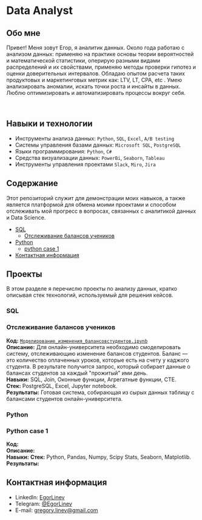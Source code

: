 # Data Analyst

## Обо мне 

Привет! Меня зовут Егор, я аналитик данных. Около года работаю с анализом данных: применяю на практике основы теории вероятностей и математической статистики, оперирую разными видами распределений и их свойствами, применяю методы проверки гипотез и оценки доверительных интервалов. Обладаю опытом расчета таких продуктовых и маркетинговых метрик как: LTV, LT, CPA, etc . Умею анализировать аномалии, искать точки роста и инсайты в данных.
Люблю оптимизировать и автоматизировать процессы вокруг себя. 

<br>

## Навыки и технологии
- Инструменты анализа данных: ``Python``, ``SQL``, ``Excel``, ``A/B testing``
- Системы управления базами данных: ``Microsoft SQL``, ``PostgreSQL``
- Языки программирования: ``Python``, ``C#``
- Средства визуализации данных: ``PowerBi``, ``Seaborn``, ``Tableau``
- Инструменты управления проектами ``Slack``, ``Miro``, ``Jira``
  
## Содержание
 Этот репозиторий служит для демонстрации моих навыков, а также является платформой для обмена моими проектами и способом отслеживать мой прогресс в вопросах, связанных с аналитикой данных и Data Science.
<br>
- [SQL](#sql)
  + [Отслеживание балансов учеников](#отслеживание-балансов-учеников)
- [Python](#python)
  + [python case 1](https://github.com/EgorLinev/StudyProjects/tree/main/SQL)
- [Контактная информация](#контактная-информация)

 
 ## Проекты 
 В этом разделе я перечислю проекты по анализу данных, кратко описывая стек технологий, используемый для решения кейсов.
 <br>
 ### SQL   
 ### Отслеживание балансов учеников
**Код:** [`Моделирование_изменения_балансовстудентов.ipynb`](https://github.com/EgorLinev/StudyProjects/blob/main/%D0%9C%D0%BE%D0%B4%D0%B5%D0%BB%D0%B8%D1%80%D0%BE%D0%B2%D0%B0%D0%BD%D0%B8%D0%B5%20%D0%B8%D0%B7%D0%BC%D0%B5%D0%BD%D0%B5%D0%BD%D0%B8%D1%8F%20%D0%B1%D0%B0%D0%BB%D0%B0%D0%BD%D1%81%D0%BE%D0%B2%20%D1%81%D1%82%D1%83%D0%B4%D0%B5%D0%BD%D1%82%D0%BE%D0%B2.ipynb)    
**Описание:** Для онлайн-университета необходимо смоделировать систему, отслеживающию изменение балансов студентов. Баланс — это количество оплаченных уроков, которые есть на счету у каджого студента. В результате получится запрос, который собирает данные о балансах студентов за каждый "прожитый" ими день.   
**Навыки:** SQL, Join, Оконные функции, Агрегатные функции, CTE.  
**Стек:** PostgreSQL, Excel, Jupyter notebook.  
**Результаты:** Готовая система, собирающая из сырых данных таблицу с балансами студентов онлайн-университета.  
 
### Python

  ### Python case 1
**Код:**    
**Описание:**   
**Навыки:**
**Стек:** Python, Pandas, Numpy, Scipy Stats, Seaborn, Matplotlib.  
**Результаты:**   

 
## Контактная информация
- LinkedIn: [EgorLinev](https://www.linkedin.com/in/egor-linev-54b166288/) 
- Telegram: [@EgorLinev](https://t.me/EgorLinev)
- E-mail: gregory.linev@gmail.com

